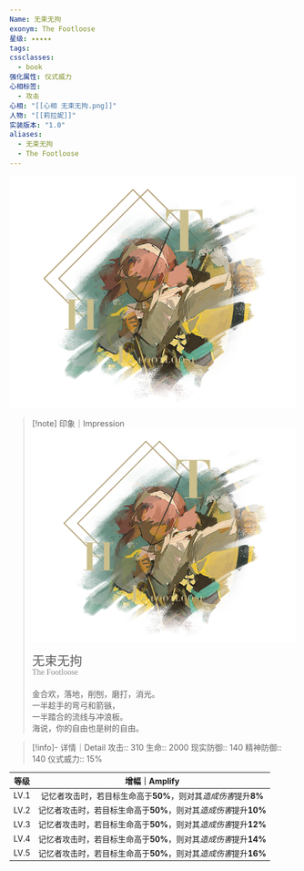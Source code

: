 ```yaml
---
Name: 无束无拘
exonym: The Footloose
星级: ✦✦✦✦✦
tags: 
cssclasses:
  - book
强化属性: 仪式威力
心相标签:
  - 攻击
心相: "[[心相 无束无拘.png]]"
人物: "[[莉拉妮]]"
实装版本: "1.0"
aliases:
  - 无束无拘
  - The Footloose
---
```

![cover](assets/无束无拘｜The%20Footloose.assets/心相%20无束无拘.png)

> [!note] 印象｜Impression
> ![心相 无束无拘|inlL|300](assets/无束无拘｜The%20Footloose.assets/心相%20无束无拘.png)
> <p style="font-family: '家族宋', sans-serif; font-size: 22px; line-height: 0.75; text-indent: 0;">无束无拘<br><span style="font-family: serif; font-size: 14px; color: #888888;">The Footloose</span></p>
> 
> 金合欢，落地，削刨，磨打，消光。  
> 一半趁手的弯弓和箭镞，  
> 一半踏合的流线与冲浪板。  
> 海说，你的自由也是树的自由。

> [!info]- 详情｜Detail
> 攻击:: 310
> 生命:: 2000
> 现实防御:: 140
> 精神防御:: 140
> 仪式威力:: 15%

| 等级 |                        增幅｜Amplify                         |
| :--: | :----------------------------------------------------------: |
| LV.1 | 记忆者攻击时，若目标生命高于**50%**，则对其*造成伤害*提升**8%** |
| LV.2 | 记忆者攻击时，若目标生命高于**50%**，则对其*造成伤害*提升**10%** |
| LV.3 | 记忆者攻击时，若目标生命高于**50%**，则对其*造成伤害*提升**12%** |
| LV.4 | 记忆者攻击时，若目标生命高于**50%**，则对其*造成伤害*提升**14%** |
| LV.5 | 记忆者攻击时，若目标生命高于**50%**，则对其*造成伤害*提升**16%** |
